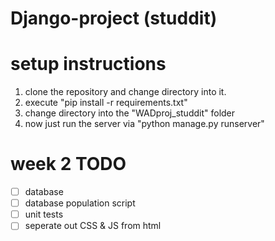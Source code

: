 # Django-project (studdit)

# setup instructions
1. clone the repository and change directory into it.
2. execute "pip install -r requirements.txt"
3. change directory into the "WADproj_studdit" folder
4. now just run the server via "python manage.py runserver"


# week 2 TODO
- [ ] database
- [ ] database population script
- [ ] unit tests
- [ ] seperate out CSS & JS from html
